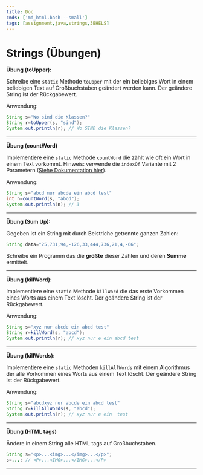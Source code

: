 ```yaml
---
title: Doc
cmds: ['md_html.bash --small']
tags: [assignment,java,strings,3BHELS]
---
```


# Strings (Übungen)



**Übung (toUpper):**

Schreibe eine `static` Methode `toUpper` mit der ein beliebiges Wort in einem beliebigen Text auf Großbuchstaben geändert werden kann. Der geändere String ist der Rückgabewert.

Anwendung:

```java
String s="Wo sind die Klassen?"
String r=toUpper(s, "sind");
System.out.println(r); // Wo SIND die Klassen?
```



---

**Übung (countWord)**

Implementiere eine `static` Methode `countWord` die zählt wie oft ein Wort in einem Text vorkommt. Hinweis: verwende die `indexOf` Variante mit 2 Parametern ([Siehe Dokumentation hier](https://docs.oracle.com/javase/7/docs/api/java/lang/String.html#indexOf(java.lang.String,%20int))). 

Anwendung:

```java
String s="abcd nur abcde ein abcd test"
int n=countWord(s, "abcd");
System.out.println(n); // 3
```



---

**Übung (Sum Up):**

Gegeben ist ein String mit durch Beistriche getrennte ganzen Zahlen:

```java
String data="25,731,94,-126,33,444,736,21,4,-66";
```

Schreibe ein Programm das die **größte** dieser Zahlen und deren **Summe** ermittelt.



---

**Übung (killWord):**

Implementiere eine `static` Methode `killWord` die das erste Vorkommen eines Worts aus einem Text löscht. Der geändere String ist der Rückgabewert.

Anwendung:

```java
String s="xyz nur abcde ein abcd test"
String r=killWord(s, "abcd");
System.out.println(r); // xyz nur e ein abcd test
```

---

**Übung (killWords):**

Implementiere eine `static` Methoden `killAllWords` mit einem Algorithmus der alle Vorkommen eines Worts aus einem Text löscht. Der geändere String ist der Rückgabewert.

Anwendung:

```java
String s="abcdxyz nur abcde ein abcd test"
String r=killAllWords(s, "abcd");
System.out.println(r); // xyz nur e ein  test
```

---

**Übung (HTML tags)**


Ändere in einem String alle HTML tags auf Großbuchstaben.

```java
String s="<p>...<img>...</img>...</p>";
s=...; // <P>...<IMG>...</IMG>...</P>
```

---